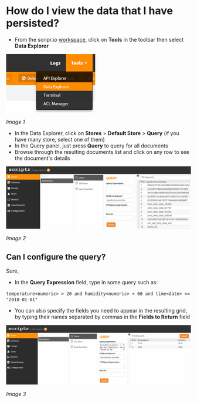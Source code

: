 # How do I view the data that I have persisted?

- From the scripr.io [workspace](https://www.scriptr.io/workspace), click on **Tools** in the toolbar then select **Data Explorer**

![Open Data Explorer](./images/open_data_explorer.png)

*Image 1*

- In the Data Explorer, click on **Stores** > **Default Store** > **Query** (if you have many store, select one of them)
- In the Query panel, just press **Query** to query for all documents
- Browse through the resulting documents list and click on any row to see the document's details

![Query all documents](./images/query_documents.png)

*Image 2*

## Can I configure the query?

Sure,

- In the **Query Expression** field, type in some query such as:
```
temperature<numeric> > 20 and humidity<numeric> < 60 and time<date> >= "2018-01-01" 
```
- You can also specify the fields you need to appear in the resulting grid, by typing their names separated by commas in the **Fields to Return** field

![Query all documents](./images/query_documents_by_criteria.png)

*Image 3*
